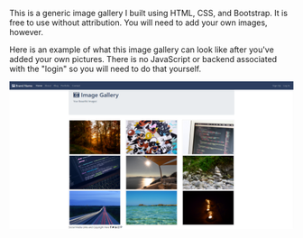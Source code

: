This is a generic image gallery I built using HTML, CSS, and Bootstrap.  It is free to use without attribution.  You will need to add your own images, however.  

Here is an example of what this image gallery can look like after you've added your own pictures.  There is no JavaScript or backend associated with the "login" so you will need to do that yourself.

<img src="https://github.com/JS-goose/Projects/blob/master/generic%20image%20gallery/image-gallery.png?raw=true">
